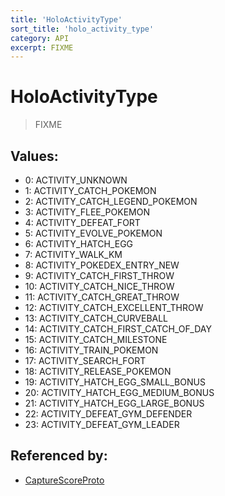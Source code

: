 ```yaml
---
title: 'HoloActivityType'
sort_title: 'holo_activity_type'
category: API
excerpt: FIXME
---
```


# HoloActivityType

> FIXME

## Values:

- 0: ACTIVITY_UNKNOWN
- 1: ACTIVITY_CATCH_POKEMON
- 2: ACTIVITY_CATCH_LEGEND_POKEMON
- 3: ACTIVITY_FLEE_POKEMON
- 4: ACTIVITY_DEFEAT_FORT
- 5: ACTIVITY_EVOLVE_POKEMON
- 6: ACTIVITY_HATCH_EGG
- 7: ACTIVITY_WALK_KM
- 8: ACTIVITY_POKEDEX_ENTRY_NEW
- 9: ACTIVITY_CATCH_FIRST_THROW
- 10: ACTIVITY_CATCH_NICE_THROW
- 11: ACTIVITY_CATCH_GREAT_THROW
- 12: ACTIVITY_CATCH_EXCELLENT_THROW
- 13: ACTIVITY_CATCH_CURVEBALL
- 14: ACTIVITY_CATCH_FIRST_CATCH_OF_DAY
- 15: ACTIVITY_CATCH_MILESTONE
- 16: ACTIVITY_TRAIN_POKEMON
- 17: ACTIVITY_SEARCH_FORT
- 18: ACTIVITY_RELEASE_POKEMON
- 19: ACTIVITY_HATCH_EGG_SMALL_BONUS
- 20: ACTIVITY_HATCH_EGG_MEDIUM_BONUS
- 21: ACTIVITY_HATCH_EGG_LARGE_BONUS
- 22: ACTIVITY_DEFEAT_GYM_DEFENDER
- 23: ACTIVITY_DEFEAT_GYM_LEADER

## Referenced by:

- [CaptureScoreProto](../../messages/CaptureScoreProto/)
